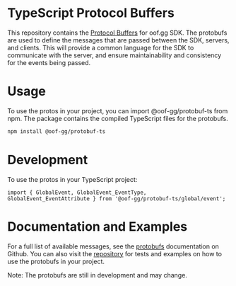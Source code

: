# TypeScript Protocol Buffers
This repository contains the [Protocol Buffers](https://developers.google.com/protocol-buffers) for oof.gg SDK. The protobufs are used to define the messages that are passed between the SDK, servers, and clients. This will provide a common language for the SDK to communicate with the server, and ensure maintainability and consistency for the events being passed.

# Usage
To use the protos in your project, you can import @oof-gg/protobuf-ts from npm. The package contains the compiled TypeScript files for the protobufs.

```bash
npm install @oof-gg/protobuf-ts
```

# Development
To use the protos in your TypeScript project:
```
import { GlobalEvent, GlobalEvent_EventType, GlobalEvent_EventAttribute } from '@oof-gg/protobuf-ts/global/event';
```

# Documentation and Examples
For a full list of available messages, see the [protobufs](https://github.com/oof-gg/oof-protobufs/blob/main/generated/docs/docs.md) documentation on Github. You can also visit the [repository](https://github.com/oof-gg/oof-protobufs) for tests and examples on how to use the protobufs in your project.

Note: The protobufs are still in development and may change.